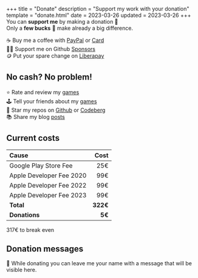 +++
title = "Donate"
description = "Support my work with your donation"
template = "donate.html"
date = 2023-03-26
updated = 2023-03-26
+++
You can **support me** by making a donation 💝  
Only a **few bucks** 💸 make already a big difference.

☕ Buy me a coffee with [PayPal](https://paypal.me/simondalvai) or [Card](https://donate.stripe.com/eVaeXof2l4iy33W6oo)  
👨‍💻 Support me on Github [Sponsors](https://github.com/sponsors/dulvui)    
🪙 Put your spare change on [Liberapay](https://liberapay.com/dulvui)  

## No cash? No problem!
⭐ Rate and review my [games](/games)   
🕹️ Tell your friends about my [games](/games)   
🌟 Star my repos on [Github](https://github.com/dulvui) or [Codeberg](https://codeberg.org/dulvui)  
📚 Share my blog [posts](/blog)  

## Current costs

| Cause                    |     Cost |
| :----------------------- | -------: |
| Google Play Store Fee    |      25€ |
| Apple Developer Fee 2020 |      99€ |
| Apple Developer Fee 2022 |      99€ |
| Apple Developer Fee 2023 |      99€ |
| **Total**                | **322€** |
| **Donations**            |   **5€** |

<div class="progress" style="--percentage: .9844%;"> 
    <div class="progress_text">317€ to break even</div>
    <div class="progress_bar"></div>
</div>

## Donation messages
💌 While donating you can leave me your name with a message that will be visible here.
